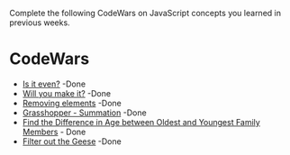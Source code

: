Complete the following CodeWars on JavaScript concepts you learned in previous weeks.

# CodeWars

- [Is it even?](https://www.codewars.com/kata/555a67db74814aa4ee0001b5/train/javascript) -Done
- [Will you make it?](https://www.codewars.com/kata/5861d28f124b35723e00005e/train/javascript) -Done
- [Removing elements](https://www.codewars.com/kata/5769b3802ae6f8e4890009d2/train/javascript) -Done
- [Grasshopper - Summation](https://www.codewars.com/kata/55d24f55d7dd296eb9000030/train/javascript) -Done
- [Find the Difference in Age between Oldest and Youngest Family Members](https://www.codewars.com/kata/5720a1cb65a504fdff0003e2/train/javascript) - Done
- [Filter out the Geese](https://www.codewars.com/kata/57ee4a67108d3fd9eb0000e7/train/javascript) -Done